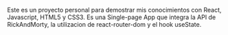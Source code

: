 Este es un proyecto personal para demostrar mis conocimientos con React, Javascript, HTML5 y CSS3. Es una Single-page App que integra la API de RickAndMorty, la utilizacion de react-router-dom y el hook useState. 
